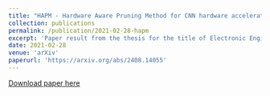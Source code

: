 ```yaml
---
title: "HAPM - Hardware Aware Pruning Method for CNN hardware accelerators in resource constrained devices"
collection: publications
permalink: /publication/2021-02-28-hapm
excerpt: 'Paper result from the thesis for the title of Electronic Engineer attained in 2021 at the Universidad Tecnologica Nacional (UTN), Argentina.'
date: 2021-02-28
venue: 'arXiv'
paperurl: 'https://arxiv.org/abs/2408.14055'
---
```



[Download paper here](https://arxiv.org/abs/2408.14055)